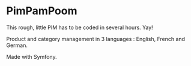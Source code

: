 # PimPamPoom
This rough, little PIM has to be coded in several hours. Yay!

Product and category management in 3 languages : English, French and German.

Made with Symfony.

